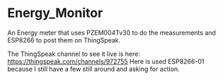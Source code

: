 # Energy_Monitor
An Energy meter that uses PZEM004Tv30 to do the measurements and ESP8266 to post them on ThingSpeak.

The ThingSpeak channel to see it live is here: https://thingspeak.com/channels/972755
Here is used ESP8266-01 because I still have a few still around and asking for action.

